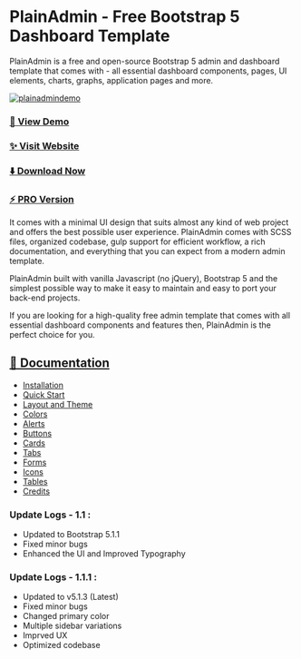 # PlainAdmin - Free Bootstrap 5 Dashboard Template

PlainAdmin is a free and open-source Bootstrap 5 admin and dashboard template that comes with -  all essential dashboard components, pages, UI elements, charts, graphs, application pages and more.

[![plainadmindemo](https://plainadmin.com/assets/images/plainadmin.jpg)](https://demo.plainadmin.com/)


### [🚀 View Demo](https://demo.plainadmin.com/)

### [✨ Visit Website](https://plainadmin.com/)

### [⬇️ Download Now](https://plainadmin.com/download)

### [⚡ PRO Version](https://plainadmin.com/pro)


It comes with a minimal UI design that suits almost any kind of web project and offers the best possible user experience. PlainAdmin comes with SCSS files, organized codebase, gulp support for efficient workflow, a rich documentation, and everything that you can expect from a modern admin template.

PlainAdmin built with vanilla Javascript (no jQuery), Bootstrap 5 and the simplest possible way to make it easy to maintain and easy to port your back-end projects.

If you are looking for a high-quality free admin template that comes with all essential dashboard components and features then, PlainAdmin is the perfect choice for you.

## [📄 Documentation](https://plainadmin.com/docs/)
- [Installation](https://plainadmin.com/docs/#installation)
- [Quick Start](https://plainadmin.com/docs/#quick-start)
- [Layout and Theme](https://plainadmin.com/docs/#layout-theme)
- [Colors](https://plainadmin.com/docs/#colors)
- [Alerts](https://plainadmin.com/docs/#alerts)
- [Buttons](https://plainadmin.com/docs/#buttons)
- [Cards](https://plainadmin.com/docs/#cards)
- [Tabs](https://plainadmin.com/docs/#tabs)
- [Forms](https://plainadmin.com/docs/#forms)
- [Icons](https://plainadmin.com/docs/#icons)
- [Tables](https://plainadmin.com/docs/#tables)
- [Credits](https://plainadmin.com/docs/#credits)

### Update Logs - 1.1 :
- Updated to Bootstrap 5.1.1
- Fixed minor bugs
- Enhanced the UI and Improved Typography

### Update Logs - 1.1.1 :
- Updated to v5.1.3 (Latest)
- Fixed minor bugs
- Changed primary color
- Multiple sidebar variations
- Imprved UX
- Optimized codebase
